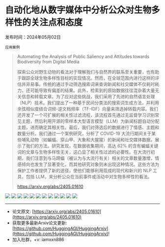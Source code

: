 # 自动化地从数字媒体中分析公众对生物多样性的关注点和态度
发布时间：2024年05月02日

`应用案例`
> Automating the Analysis of Public Saliency and Attitudes towards Biodiversity from Digital Media
>
> 探索公众对野生动物的看法对于理解我们与自然界的联系至关重要，也有助于跟踪全球生物多样性目标的实现情况。然而，在全球范围内进行这样的评估并非易事。传统的通过手动筛选搜索词来查询新闻和社交媒体不仅耗时耗力，还可能导致有偏差的结果。此外，检索到的原始数据往往混杂着大量无关信息和转载文章。为了应对这些挑战，我们采用了先进的自然语言处理（NLP）技术。我们提出了一种基于民间分类法的搜索词生成方法，并利用余弦相似度结合词频-逆文档频率（TF-IDF）向量来筛选掉转载内容。我们还开发了一个可扩展的相关性过滤流程，该流程首先通过无监督学习识别常见主题，然后利用开源的零样本大型语言模型（LLM）为新闻标题自动分配主题，进而确定其相关性。最后，我们对筛选后的数据进行了情感、主题和数量分析。我们通过一个案例研究，分析了 COVID-19 大流行期间关于某些哺乳动物（如蝙蝠、穿山甲、大象和大猩猩）的新闻和社交媒体数据，展示了我们的方法。研究发现，在数据收集期间，高达 62% 的含有蝙蝠关键词的文章与生物多样性无关，这凸显了相关性过滤的必要性。在大流行初期，我们注意到与马蹄蝠（被认为与大流行有关）相关的文章数量激增，情感倾向也发生了显著变化，而其他研究对象则未出现这种情况。这些方法为保护工作者提供了新的途径，使他们能够利用现成的现代和新兴的 NLP 工具，包括 LLM，来分析公众在当前事件或活动中对生物多样性的看法。
>
> https://arxiv.org/abs/2405.01610

![](https://raw.githubusercontent.com/HuggingAGI/HuggingArxiv/main/paper_images/2405.01610/data-pipeline.png)
![](https://raw.githubusercontent.com/HuggingAGI/HuggingArxiv/main/paper_images/2405.01610/folk-taxonomy-carnivora-lion-cluster.png)
![](https://raw.githubusercontent.com/HuggingAGI/HuggingArxiv/main/paper_images/2405.01610/relevance-scraped-original-sankey-3.png)
![](https://raw.githubusercontent.com/HuggingAGI/HuggingArxiv/main/paper_images/2405.01610/gorilla_relevant_volume_choropleth.png)
![](https://raw.githubusercontent.com/HuggingAGI/HuggingArxiv/main/paper_images/2405.01610/pangolin_relevant_volume_choropleth.png)
![](https://raw.githubusercontent.com/HuggingAGI/HuggingArxiv/main/paper_images/2405.01610/pipistrelle_relevant_volume_choropleth.png)
![](https://raw.githubusercontent.com/HuggingAGI/HuggingArxiv/main/paper_images/2405.01610/x1.png)
![](https://raw.githubusercontent.com/HuggingAGI/HuggingArxiv/main/paper_images/2405.01610/VolumeMain.jpeg)
![](https://raw.githubusercontent.com/HuggingAGI/HuggingArxiv/main/paper_images/2405.01610/SentMain.jpeg)
![](https://raw.githubusercontent.com/HuggingAGI/HuggingArxiv/main/paper_images/2405.01610/x2.png)
![](https://raw.githubusercontent.com/HuggingAGI/HuggingArxiv/main/paper_images/2405.01610/allVolume.jpeg)
![](https://raw.githubusercontent.com/HuggingAGI/HuggingArxiv/main/paper_images/2405.01610/allSentiment.jpeg)

<hr />

- 论文原文: [https://arxiv.org/abs/2405.01610](https://arxiv.org/abs/2405.01610)
- 获取更多最新Arxiv论文更新: [https://github.com/HuggingAGI/HuggingArxiv](https://github.com/HuggingAGI/HuggingArxiv)!
- 加入社群，+v: iamxxn886